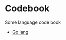# Codebook
Some language code book

- [Go lang](https://github.com/evilz/Codebook/blob/main/golang.md)
